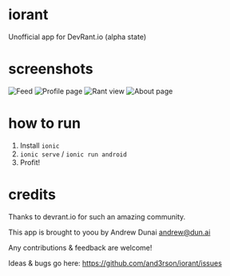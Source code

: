 # iorant

Unofficial app for DevRant.io (alpha state)

# screenshots

![Feed](https://habrastorage.org/files/d5b/be1/320/d5bbe1320abf400cad2825fced03b287.png)
![Profile page](https://habrastorage.org/files/d89/007/f8f/d89007f8fd4d448f83e8a87657386bb2.png)
![Rant view](https://habrastorage.org/files/aa1/899/78f/aa189978f6a44d3aafc7589bb73901f8.png)
![About page](https://habrastorage.org/files/536/b5b/382/536b5b382d834f22a0321bd09f0b34a2.png)

# how to run

1. Install `ionic`
2. `ionic serve` / `ionic run android`
3. Profit!

# credits

Thanks to devrant.io for such an amazing community.

This app is brought to yoou by Andrew Dunai <andrew@dun.ai>

Any contributions & feedback are welcome!

Ideas & bugs go here: https://github.com/and3rson/iorant/issues

